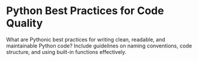 # Python Best Practices for Code Quality

What are Pythonic best practices for writing clean, readable, and maintainable Python code? Include guidelines on naming conventions, code structure, and using built-in functions effectively.